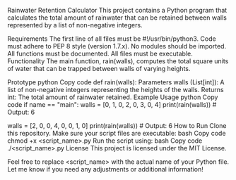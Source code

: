 Rainwater Retention Calculator This project contains a Python program that calculates the total amount of rainwater that can be retained between walls represented by a list of non-negative integers.

Requirements The first line of all files must be #!/usr/bin/python3. Code must adhere to PEP 8 style (version 1.7.x). No modules should be imported. All functions must be documented. All files must be executable. Functionality The main function, rain(walls), computes the total square units of water that can be trapped between walls of varying heights.

Prototype python Copy code def rain(walls): Parameters walls (List[int]): A list of non-negative integers representing the heights of the walls. Returns int: The total amount of rainwater retained. Example Usage python Copy code if name == "main": walls = [0, 1, 0, 2, 0, 3, 0, 4] print(rain(walls)) # Output: 6

walls = [2, 0, 0, 4, 0, 0, 1, 0]
print(rain(walls))  # Output: 6
How to Run Clone this repository. Make sure your script files are executable: bash Copy code chmod +x <script_name>.py Run the script using: bash Copy code ./<script_name>.py License This project is licensed under the MIT License.

Feel free to replace <script_name> with the actual name of your Python file. Let me know if you need any adjustments or additional information!